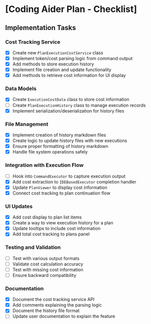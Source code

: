 # [Coding Aider Plan - Checklist]

## Implementation Tasks

### Cost Tracking Service
- [X] Create new `PlanExecutionCostService` class
- [X] Implement token/cost parsing logic from command output
- [X] Add methods to store execution history
- [X] Implement file creation and update functionality
- [X] Add methods to retrieve cost information for UI display

### Data Models
- [X] Create `ExecutionCostData` class to store cost information
- [ ] Create `PlanExecutionHistory` class to manage execution records
- [X] Implement serialization/deserialization for history files

### File Management
- [X] Implement creation of history markdown files
- [X] Create logic to update history files with new executions
- [X] Ensure proper formatting of history markdown
- [X] Handle file system operations safely

### Integration with Execution Flow
- [ ] Hook into `CommandExecutor` to capture execution output
- [X] Add cost extraction to `IDEBasedExecutor` completion handler
- [X] Update `PlanViewer` to display cost information
- [X] Connect cost tracking to plan continuation flow

### UI Updates
- [X] Add cost display to plan list items
- [X] Create a way to view execution history for a plan
- [X] Update tooltips to include cost information
- [X] Add total cost tracking to plans panel

### Testing and Validation
- [ ] Test with various output formats
- [ ] Validate cost calculation accuracy
- [ ] Test with missing cost information
- [ ] Ensure backward compatibility

### Documentation
- [X] Document the cost tracking service API
- [X] Add comments explaining the parsing logic
- [X] Document the history file format
- [ ] Update user documentation to explain the feature
